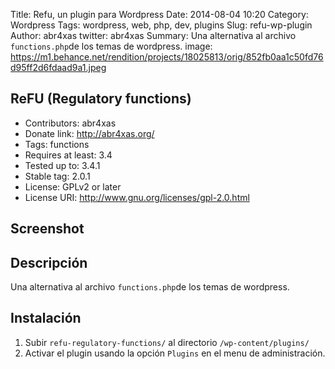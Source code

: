 Title: Refu, un plugin para Wordpress
Date: 2014-08-04 10:20
Category: Wordpress
Tags: wordpress, web, php, dev, plugins
Slug: refu-wp-plugin
Author: abr4xas
twitter: abr4xas
Summary: Una alternativa al archivo ```functions.php```de los temas de wordpress. 
image: https://m1.behance.net/rendition/projects/18025813/orig/852fb0aa1c50fd76d95ff2d6fdaad9a1.jpeg


## ReFU (Regulatory functions)

 * Contributors: abr4xas
 * Donate link: http://abr4xas.org/
 * Tags: functions
 * Requires at least: 3.4
 * Tested up to: 3.4.1
 * Stable tag: 2.0.1
 * License: GPLv2 or later
 * License URI: http://www.gnu.org/licenses/gpl-2.0.html

## Screenshot



## Descripción
Una alternativa al archivo ```functions.php```de los temas de wordpress.

## Instalación
1. Subir ```refu-regulatory-functions/``` al directorio ```/wp-content/plugins/```
2. Activar el plugin usando la opción ```Plugins``` en el menu de administración.
